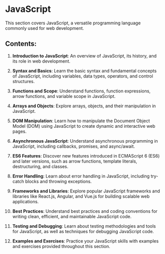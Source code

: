 # JavaScript

This section covers JavaScript, a versatile programming language commonly used for web development.

## Contents:

1. **Introduction to JavaScript**: An overview of JavaScript, its history, and its role in web development.

2. **Syntax and Basics**: Learn the basic syntax and fundamental concepts of JavaScript, including variables, data types, operators, and control structures.

3. **Functions and Scope**: Understand functions, function expressions, arrow functions, and variable scope in JavaScript.

4. **Arrays and Objects**: Explore arrays, objects, and their manipulation in JavaScript.

5. **DOM Manipulation**: Learn how to manipulate the Document Object Model (DOM) using JavaScript to create dynamic and interactive web pages.

6. **Asynchronous JavaScript**: Understand asynchronous programming in JavaScript, including callbacks, promises, and async/await.

7. **ES6 Features**: Discover new features introduced in ECMAScript 6 (ES6) and later versions, such as arrow functions, template literals, destructuring, and classes.

8. **Error Handling**: Learn about error handling in JavaScript, including try-catch blocks and throwing exceptions.

9. **Frameworks and Libraries**: Explore popular JavaScript frameworks and libraries like React.js, Angular, and Vue.js for building scalable web applications.

10. **Best Practices**: Understand best practices and coding conventions for writing clean, efficient, and maintainable JavaScript code.

11. **Testing and Debugging**: Learn about testing methodologies and tools for JavaScript, as well as techniques for debugging JavaScript code.

12. **Examples and Exercises**: Practice your JavaScript skills with examples and exercises provided throughout this section.

